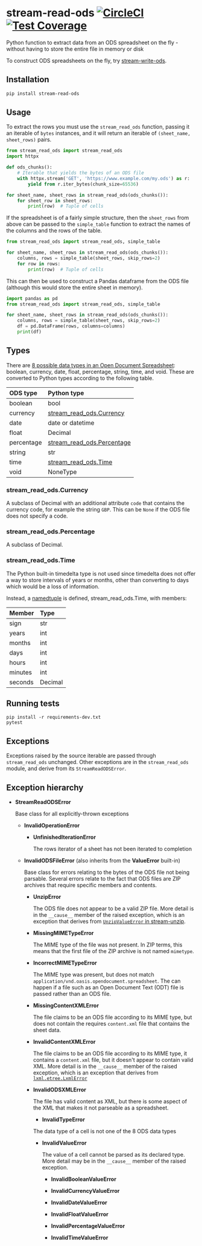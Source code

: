 # stream-read-ods [![CircleCI](https://circleci.com/gh/uktrade/stream-read-ods.svg?style=shield)](https://circleci.com/gh/uktrade/stream-read-ods) [![Test Coverage](https://api.codeclimate.com/v1/badges/939edbf3c528fa861951/test_coverage)](https://codeclimate.com/github/uktrade/stream-read-ods/test_coverage)

Python function to extract data from an ODS spreadsheet on the fly - without having to store the entire file in memory or disk

To construct ODS spreadsheets on the fly, try [stream-write-ods](https://github.com/uktrade/stream-write-ods).


## Installation

```bash
pip install stream-read-ods
```


## Usage

To extract the rows you must use the `stream_read_ods` function, passing it an iterable of `bytes` instances, and it will return an iterable of `(sheet_name, sheet_rows)` pairs.

```python
from stream_read_ods import stream_read_ods
import httpx

def ods_chunks():
    # Iterable that yields the bytes of an ODS file
    with httpx.stream('GET', 'https://www.example.com/my.ods') as r:
        yield from r.iter_bytes(chunk_size=65536)

for sheet_name, sheet_rows in stream_read_ods(ods_chunks()):
    for sheet_row in sheet_rows:
        print(row)  # Tuple of cells
```

If the spreadsheet is of a fairly simple structure, then the `sheet_rows` from above can be passed to the `simple_table` function to extract the names of the columns and the rows of the table.

```python
from stream_read_ods import stream_read_ods, simple_table

for sheet_name, sheet_rows in stream_read_ods(ods_chunks()):
    columns, rows = simple_table(sheet_rows, skip_rows=2)
    for row in rows:
        print(row)  # Tuple of cells
```

This can then be used to construct a Pandas dataframe from the ODS file (although this would store the entire sheet in memory).

```python
import pandas as pd
from stream_read_ods import stream_read_ods, simple_table

for sheet_name, sheet_rows in stream_read_ods(ods_chunks()):
    columns, rows = simple_table(sheet_rows, skip_rows=2)
    df = pd.DataFrame(rows, columns=columns)
    print(df)
```


## Types

There are [8 possible data types in an Open Document Spreadsheet](https://docs.oasis-open.org/office/v1.2/os/OpenDocument-v1.2-os-part1.html#attribute-office_value-type): boolean, currency, date, float, percentage, string, time, and void. These are converted to Python types according to the following table.

| ODS type    | Python type                                              |
|:------------|:---------------------------------------------------------|
| boolean     | bool                                                     |
| currency    | [stream_read_ods.Currency](#stream_read_odscurrency)     |
| date        | date or datetime                                         |
| float       | Decimal                                                  |
| percentage  | [stream_read_ods.Percentage](#stream_read_odspercentage) |
| string      | str                                                      |
| time        | [stream_read_ods.Time](#stream_read_odstime)             |
| void        | NoneType                                                 |

### stream_read_ods.Currency

A subclass of Decimal with an additional attribute `code` that contains the currency code, for example the string `GBP`. This can be `None` if the ODS file does not specify a code.

### stream_read_ods.Percentage

A subclass of Decimal.

### stream_read_ods.Time

The Python built-in timedelta type is not used since timedelta does not offer a way to store intervals of years or months, other than converting to days which would be a loss of information.

Instead, a [namedtuple](https://docs.python.org/3/library/collections.html#collections.namedtuple) is defined, stream_read_ods.Time, with members:

| Member  | Type    |
|:--------|:--------|
| sign    | str     |
| years   | int     |
| months  | int     |
| days    | int     |
| hours   | int     |
| minutes | int     |
| seconds | Decimal |


## Running tests

```
pip install -r requirements-dev.txt
pytest
```

## Exceptions

Exceptions raised by the source iterable are passed through `stream_read_ods` unchanged. Other exceptions are in the `stream_read_ods` module, and derive from its `StreamReadODSError`.


## Exception hierarchy

  - **StreamReadODSError**

    Base class for all explicitly-thrown exceptions

    - **InvalidOperationError**

      - **UnfinishedIterationError**

        The rows iterator of a sheet has not been iterated to completion

    - **InvalidODSFileError** (also inherits from the **ValueError** built-in)

      Base class for errors relating to the bytes of the ODS file not being parsable. Several errors relate to the fact that ODS files are ZIP archives that require specific members and contents.

      - **UnzipError**

        The ODS file does not appear to be a valid ZIP file. More detail is in the `__cause__` member of the raised exception, which is an exception that derives from [`UnzipValueError` in stream-unzip](https://github.com/uktrade/stream-unzip#exception-hierarchy).

      - **MissingMIMETypeError**

        The MIME type of the file was not present. In ZIP terms, this means that the first file of the ZIP archive is not named `mimetype`.

      - **IncorrectMIMETypeError**

        The MIME type was present, but does not match `application/vnd.oasis.opendocument.spreadsheet`. The can happen if a file such as an Open Document Text (ODT) file is passed rather than an ODS file.

      - **MissingContentXMLError**

        The file claims to be an ODS file according to its MIME type, but does not contain the requires `content.xml` file that contains the sheet data.

      - **InvalidContentXMLError**

        The file claims to be an ODS file according to its MIME type, it contains a `content.xml` file, but it doesn't appear to contain valid XML. More detail is in the `__cause__` member of the raised exception, which is an exception that derives from [`lxml.etree.LxmlError`](https://lxml.de/api/lxml.etree.LxmlError-class.html)

      - **InvalidODSXMLError**

        The file has valid content as XML, but there is some aspect of the XML that makes it not parseable as a spreadsheet.

        - **InvalidTypeError**

        The data type of a cell is not one of the 8 ODS data types

        - **InvalidValueError**

          The value of a cell cannot be parsed as its declared type. More detail may be in the `__cause__` member of the raised exception.

          - **InvalidBooleanValueError**

          - **InvalidCurrencyValueError**

          - **InvalidDateValueError**

          - **InvalidFloatValueError**

          - **InvalidPercentageValueError**

          - **InvalidTimeValueError**
